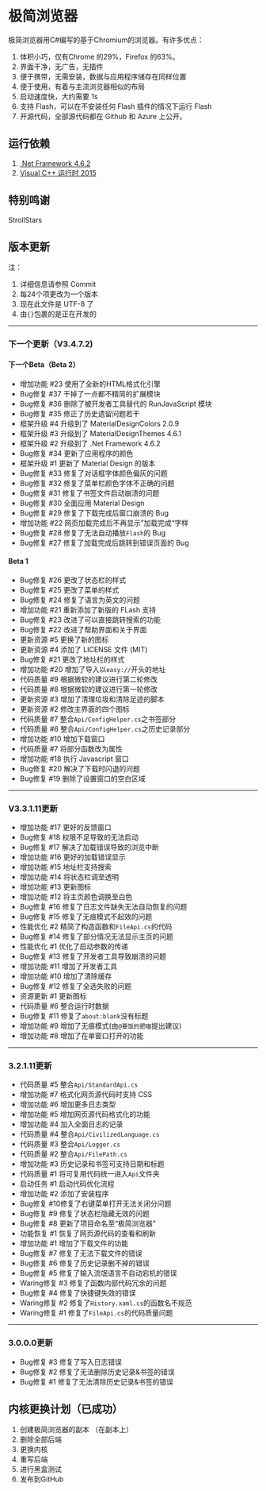 # 极简浏览器
极简浏览器用C#编写的基于Chromium的浏览器。有许多优点：

1. 体积小巧，仅有Chrome 的29%，Firefox 的63%。
2. 界面干净，无广告，无插件
3. 便于携带，无需安装，数据与应用程序储存在同样位置
4. 便于使用，有着与主流浏览器相似的布局
5. 启动速度快，大约需要 1s
6. 支持 Flash，可以在不安装任何 Flash 插件的情况下运行 Flash
7. 开源代码，全部源代码都在 Github 和 Azure 上公开。

## 运行依赖

1. [.Net Framework 4.6.2](https://go.microsoft.com/fwlink/?LinkId=397707)
2. [Visual C++ 运行时 2015](https://aka.ms/vs/17/release/vc_redist.x64.exe)

## 特别鸣谢

StrollStars

## 版本更新

注：
1. 详细信息请参照 Commit
2. 每24个项更改为一个版本
3. 现在此文件是 UTF-8 了
4. 由`{}`包裹的是正在开发的
-----
### 下一个更新（V3.4.7.2)

#### 下一个Beta（Beta 2）

+ 增加功能 #23 使用了全新的HTML格式化引擎
+ Bug修复 #37 干掉了一点都不精简的扩展模块
+ Bug修复 #36 删除了被开发者工具替代的 RunJavaScript 模块
+ Bug修复 #35 修正了历史遗留问题若干
+ 框架升级 #4 升级到了 MaterialDesignColors 2.0.9
+ 框架升级 #3 升级到了 MaterialDesignThemes 4.6.1
+ 框架升级 #2 升级到了 .Net Framework 4.6.2
+ Bug修复 #34 更新了应用程序的颜色
+ 框架升级 #1 更新了 Material Design 的版本
+ Bug修复 #33 修复了对话框字体颜色偏灰的问题
+ Bug修复 #32 修复了菜单栏颜色字体不正确的问题
+ Bug修复 #31 修复了书签文件启动崩溃的问题
+ Bug修复 #30 全面应用 Material Design
+ Bug修复 #29 修复了下载完成后窗口崩溃的 Bug
+ 增加功能 #22 网页加载完成后不再显示”加载完成“字样
+ Bug修复 #28 修复了无法自动播放`Flash`的 Bug
+ Bug修复 #27 修复了加载完成后跳转到错误页面的 Bug

#### Beta 1

+ Bug修复 #26 更改了状态栏的样式
+ Bug修复 #25 更改了菜单的样式
+ Bug修复 #24 修复了语言为英文的问题
+ 增加功能 #21 重新添加了新版的 FLash 支持
+ Bug修复 #23 改进了可以直接跳转搜索的功能
+ Bug修复 #22 改进了帮助界面和关于界面
+ 更新资源 #5 更换了新的图标
+ 更新资源 #4 添加了 LICENSE 文件 (MIT)
+ Bug修复 #21 更改了地址栏的样式
+ 增加功能 #20 增加了导入以`easy://`开头的地址
+ 代码质量 #9 根据微软的建议进行第二轮修改
+ 代码质量 #8 根据微软的建议进行第一轮修改
+ 更新资源 #3 增加了清理垃圾和清除足迹的脚本
+ 更新资源 #2 修改主界面的四个图标
+ 代码质量 #7 整合`Api/ConfigHelper.cs`之书签部分
+ 代码质量 #6 整合`Api/ConfigHelper.cs`之历史记录部分
+ 增加功能 #10 增加下载窗口
+ 代码质量 #7 将部分函数改为属性
+ 增加功能 #18 执行 Javascript 窗口
+ Bug修复 #20 解决了下载时闪退的问题
+ Bug修复 #19 删除了设置窗口的空白区域
-----
### V3.3.1.11更新
+ 增加功能 #17 更好的反馈窗口
+ Bug修复 #18 权限不足导致的无法启动
+ Bug修复 #17 解决了加载错误导致的浏览中断
+ 增加功能 #16 更好的加载错误显示
+ 增加功能 #15 地址栏支持搜索
+ 增加功能 #14 将状态栏调至透明
+ 增加功能 #13 更新图标
+ 增加功能 #12 将主页颜色调换至白色
+ Bug修复 #16 修复了日志文件缺失无法自动恢复的问题
+ Bug修复 #15 修复了无痕模式不起效的问题
+ 性能优化 #2 精简了构造函数和`FileApi.cs`的代码
+ Bug修复 #14 修复了部分情况无法显示主页的问题
+ 性能优化 #1 优化了启动参数的传递
+ Bug修复 #13 修复了开发者工具导致崩溃的问题
+ 增加功能 #11 增加了开发者工具
+ 增加功能 #10 增加了清除缓存
+ Bug修复 #12 修复了全选失败的问题
+ 资源更新 #1 更新图标
+ 代码质量 #6 整合运行时数据
+ Bug修复 #11 修复了`about:blank`没有标题
+ 增加功能 #9 增加了无痕模式(由`@要饭的肥喵`提出建议)
+ 增加功能 #8 增加了在单窗口打开的功能
-----
### 3.2.1.11更新
+ 代码质量 #5 整合`Api/StandardApi.cs`
+ 增加功能 #7 格式化网页源代码时支持 CSS
+ 增加功能 #6 增加更多日志类型
+ 增加功能 #5 增加网页源代码格式化的功能
+ 增加功能 #4 加入全面日志的记录
+ 代码质量 #4 整合`Api/CivilizedLanguage.cs`
+ 代码质量 #3 整合`Api/Logger.cs`
+ 代码质量 #2 整合`Api/FilePath.cs`
+ 增加功能 #3 历史记录和书签可支持日期和标题
+ 代码质量 #1 将可复用代码统一进入`Api`文件夹
+ 启动任务 #1 启动代码优化流程
+ 增加功能 #2 添加了安装程序
+ Bug修复 #10修复了右键菜单打开无法关闭分问题
+ Bug修复 #9 修复了状态栏隐藏无效的问题
+ Bug修复 #8 更新了项目命名至“极简浏览器”
+ 功能恢复 #1 恢复了网页源代码的查看和刷新
+ 增加功能 #1 增加了下载文件的功能
+ Bug修复 #7 修复了无法下载文件的错误
+ Bug修复 #6 修复了历史记录删不掉的错误
+ Bug修复 #5 修复了输入流氓语言不自动宕机的错误
+ Waring修复 #3 修复了函数内部代码冗余的问题
+ Bug修复 #4 修复了快捷键失效的错误
+ Waring修复 #2 修复了`History.xaml.cs`的函数名不规范
+ Waring修复 #1 修复了`FileApi.cs`的代码质量问题
-----
### 3.0.0.0更新
+ Bug修复 #3 修复了写入日志错误
+ Bug修复 #2 修复了无法删除历史记录&书签的错误
+ Bug修复 #1 修复了无法清除历史记录&书签的错误

## 内核更换计划（已成功）

1. 创建极简浏览器的副本
（在副本上）
2. 删除全部后端
3. 更换内核
4. 重写后端
8. 进行黑盒测试
9. 发布到GitHub
